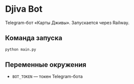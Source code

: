 # Djiva Bot

Telegram-бот «Карты Дживы». Запускается через Railway.

## Команда запуска
```bash
python main.py
```

## Переменные окружения
- `BOT_TOKEN` — токен Telegram-бота
